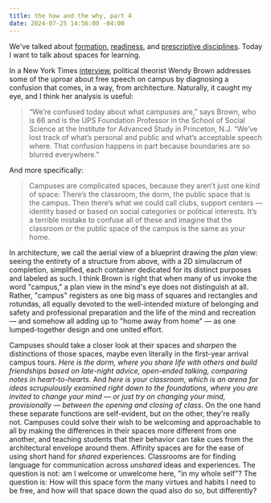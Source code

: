 ```yaml
---
title: the how and the why, part 4
date: 2024-07-25 14:56:00 -04:00
---
```


We've talked about [formation](https://sarahendren.com/2024/06/10/the-how-and-the-why/), [readiness](https://sarahendren.com/2024/06/14/the-how-and-the-why-part-2/), and [prescriptive disciplines](https://sarahendren.com/2024/06/21/the-how-and-the-why-part-3/). Today I want to talk about spaces for learning.

In a New York Times [interview](https://www.nytimes.com/interactive/2022/05/02/magazine/wendy-brown-interview.html?searchResultPosition=1), political theorist Wendy Brown addresses some of the uproar about free speech on campus by diagnosing a confusion that comes, in a way, from architecture. Naturally, it caught my eye, and I think her analysis is useful:

>“We’re confused today about what campuses are,” says Brown, who is 66 and is the UPS Foundation Professor in the School of Social Science at the Institute for Advanced Study in Princeton, N.J. “We’ve lost track of what’s personal and public and what’s acceptable speech where. That confusion happens in part because boundaries are so blurred everywhere.”

And more specifically:

>Campuses are complicated spaces, because they aren’t just one kind of space: There’s the classroom, the dorm, the public space that is the campus. Then there’s what we could call clubs, support centers — identity based or based on social categories or political interests. It’s a terrible mistake to confuse all of these and imagine that the classroom or the public space of the campus is the same as your home.

In architecture, we call the aerial view of a blueprint drawing the *plan* view: seeing the entirety of a structure from above, with a 2D simulacrum of completion, simplified, each container dedicated for its distinct purposes and labeled as such. I think Brown is right that when many of us invoke the word "campus," a plan view in the mind's eye does not distinguish at all. Rather, "campus" registers as one big mass of squares and rectangles and rotundas, all equally devoted to the well-intended mixture of belonging and safety and professional preparation and the life of the mind and recreation — and somehow all adding up to "home away from home" — as one lumped-together design and one united effort. 

Campuses should take a closer look at their spaces and *sharpen* the distinctions of those spaces, maybe even literally in the first-year arrival campus tours. *Here is the dorm, where you share life with others and build friendships based on late-night advice, open-ended talking, comparing notes in heart-to-hearts.* And *here is your classroom, which is an arena for ideas scrupulously examined right down to the foundations, where you are invited to change your mind — or just try on changing your mind, provisionally — between the opening and closing of class*. On the one hand these separate functions are self-evident, but on the other, they're really not. Campuses could solve their wish to be welcoming and approachable to all by making the differences in their spaces more different from one another, and teaching students that their behavior can take cues from the architectural envelope around them. Affinity spaces are for the ease of using short hand for *shared* experiences. Classrooms are for finding language for communication across *unshared* ideas and experiences. The question is not: am I welcome or unwelcome here, "in my whole self"? The question is: How will this space form the many virtues and habits I need to be free, and how will that space down the quad also do so, but differently?

 